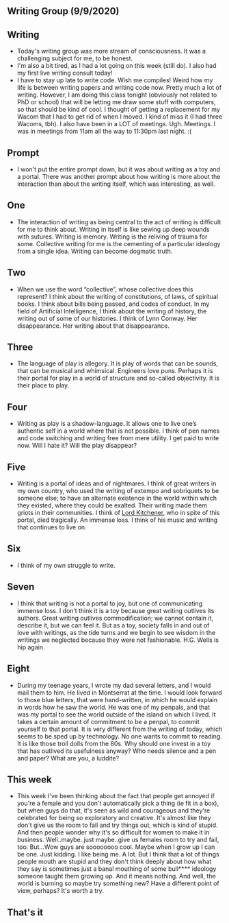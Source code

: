## Writing Group (9/9/2020)

## Writing
- Today's writing group was more stream of consciousness. It was a challenging subject for me, to be honest.
- I'm also a bit tired, as I had a lot going on this week (still do). I also had my first live writing consult today!
- I have to stay up late to write code. Wish me compiles! Weird how my life is between writing papers and writing code now. Pretty much a lot 
  of writing. However, I am doing this class tonight (obviously not related to PhD or school) that will be letting me draw some stuff with computers, so that should be kind of cool. I thought of getting
  a replacement for my Wacom that I had to get rid of when I moved. I kind of miss it (I had three Wacoms, tbh). I also have been in a LOT of meetings. Ugh. Meetings. I was in meetings from 11am all the way to 11:30pm last night. :(

## Prompt
- I won't put the entire prompt down, but it was about writing as a toy and a portal. There was another prompt about 
  how writing is more about the interaction than about the writing itself, which was interesting, as well.


## One
- The interaction of writing as being central to the act of writing is difficult for me to think about. 
Writing in itself is like sewing up deep wounds with sutures. Writing is memory.
Writing is the reliving of trauma for some. 
Collective writing for me is the cementing of a particular ideology from a single idea. Writing can become dogmatic truth. 

## Two
- When we use the word “collective”, whose collective does this represent? 
I think about the writing of constitutions, of laws, of spiritual books. 
I think about bills being passed, and codes of conduct. 
In my field of Artificial Intelligence, I think about the writing of history, the writing out of some of our histories. 
I think of Lynn Conway. Her disappearance. Her writing about that disappearance.

## Three
- The language of play is allegory. It is play of words that can be sounds, that can be musical and whimsical. 
Engineers love puns. Perhaps it is their portal for play in a world of structure and so-called objectivity. 
It is their place to play.

## Four
- Writing as play is a shadow-language. It allows one to live one’s authentic self in a world where that is not possible. 
I think of pen names and code switching and writing free from mere utility.
I get paid to write now. Will I hate it? Will the play disappear?

## Five
- Writing is a portal of ideas and of nightmares.
I think of great writers in my own country, who used the writing of extempo and sobriquets to be someone else; 
to have an alternate existence in the world within which they existed, where they could be exalted. 
Their writing made them griots in their communities.
I think of [Lord Kitchener](https://en.wikipedia.org/wiki/Lord_Kitchener_(calypsonian)), who in spite of this portal, died tragically. An immense loss. 
I think of his music and writing that continues to live on.

## Six
- I think of my own struggle to write. 

## Seven
- I think that writing is not a portal to joy, but one of communicating immense loss. 
I don’t think it is a toy because great writing outlives its authors. 
Great writing outlives commodification; we cannot contain it, describe it, but we can feel it. 
But as a toy, society falls in and out of love with writings, 
as the tide turns and we begin to see wisdom in the writings we neglected because they were not fashionable. 
H.G. Wells is hip again.

## Eight
- During my teenage years, I wrote my dad several letters, and I would mail them to him. 
He lived in Montserrat at the time.
I would look forward to those blue letters, that were hand-written, 
in which he would explain in words how he saw the world. He was one of my penpals, 
and that was my portal to see the world outside of the island on which I lived. 
It takes a certain amount of commitment to be a penpal, to commit yourself to that portal. 
It is very different from the writing of today, which seems to be sped up by technology. 
No one wants to commit to reading. It is like those troll dolls from the 80s. 
Why should one invest in a toy that has outlived its usefulness anyway? 
Who needs silence and a pen and paper? What are you, a luddite?

## This week
- This week I've been thinking about the fact that people get annoyed if you're a female and you don't automatically pick a thing (ie fit in a box), but
  when guys do that, it's seen as wild and courageous and they're celebrated for being so exploratory and creative. It's almost like they don't 
  give us the room to fail and try things out, which is kind of stupid. And then people wonder why it's so difficult for women to make it in business. Well..maybe..just maybe..give us females room to try and fail, too. But...Wow guys are soooooooo cool.
  Maybe when I grow up I can be one. Just kidding. I like being me. A lot. But I think that a lot of things people mouth are stupid and they don't 
  think deeply about how what they say is sometimes just a banal mouthing of some bull**** ideology someone taught them growing up. And it means 
  nothing. And well, the world is burning so maybe try something new? Have a different point of view, perhaps? It's worth a try. 

## That's it





